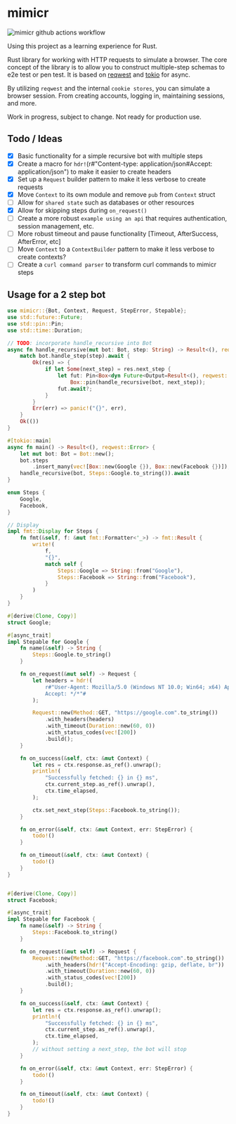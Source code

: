 # mimicr

![mimicr github actions workflow](https://github.com/netr/mimicr/actions/workflows/mimicr.yml/badge.svg)

Using this project as a learning experience for Rust.

Rust library for working with HTTP requests to simulate a browser. The core concept of the library is to allow you to
construct multiple-step schemas to e2e test or pen test. It is based
on [reqwest](https://docs.rs/reqwest/latest/reqwest/index.html)
and [tokio](https://docs.rs/tokio/latest/tokio/index.html) for async.

By utilizing `reqwest` and the internal `cookie stores`, you can simulate a browser session. From creating accounts,
logging
in, maintaining sessions, and more.

Work in progress, subject to change. Not ready for production use.

## Todo / Ideas

- [x] Basic functionality for a simple recursive bot with multiple steps
- [x] Create a macro for `hdr!`(r#"Content-type: application/json#Accept: application/json") to make it easier to create
  headers
- [x] Set up a `Request` builder pattern to make it less verbose to create requests
- [X] Move `Context` to its own module and remove `pub` from `Context` struct
- [ ] Allow for `shared state` such as databases or other resources
- [X] Allow for skipping steps during `on_request()`
- [ ] Create a more robust `example using an api` that requires authentication, session management, etc.
- [ ] More robust timeout and pause functionality [Timeout, AfterSuccess, AfterError, etc]
- [ ] Move `Context` to a `ContextBuilder` pattern to make it less verbose to create contexts?
- [ ] Create a `curl command parser` to transform curl commands to mimicr steps

## Usage for a 2 step bot

```rust
use mimicr::{Bot, Context, Request, StepError, Stepable};
use std::future::Future;
use std::pin::Pin;
use std::time::Duration;

// TODO: incorporate handle_recursive into Bot
async fn handle_recursive(mut bot: Bot, step: String) -> Result<(), reqwest::Error> {
    match bot.handle_step(step).await {
        Ok(res) => {
            if let Some(next_step) = res.next_step {
                let fut: Pin<Box<dyn Future<Output=Result<(), reqwest::Error>>>> =
                    Box::pin(handle_recursive(bot, next_step));
                fut.await?;
            }
        }
        Err(err) => panic!("{}", err),
    }
    Ok(())
}

#[tokio::main]
async fn main() -> Result<(), reqwest::Error> {
    let mut bot: Bot = Bot::new();
    bot.steps
        .insert_many(vec![Box::new(Google {}), Box::new(Facebook {})]);
    handle_recursive(bot, Steps::Google.to_string()).await
}

enum Steps {
    Google,
    Facebook,
}

// Display
impl fmt::Display for Steps {
    fn fmt(&self, f: &mut fmt::Formatter<'_>) -> fmt::Result {
        write!(
            f,
            "{}",
            match self {
                Steps::Google => String::from("Google"),
                Steps::Facebook => String::from("Facebook"),
            }
        )
    }
}

#[derive(Clone, Copy)]
struct Google;

#[async_trait]
impl Stepable for Google {
    fn name(&self) -> String {
        Steps::Google.to_string()
    }

    fn on_request(&mut self) -> Request {
        let headers = hdr!(
            r#"User-Agent: Mozilla/5.0 (Windows NT 10.0; Win64; x64) AppleWebKit/537.36 (KHTML, like Gecko) Chrome/116.0.0.0 Safari/537.36
            Accept: */*"#
        );

        Request::new(Method::GET, "https://google.com".to_string())
            .with_headers(headers)
            .with_timeout(Duration::new(60, 0))
            .with_status_codes(vec![200])
            .build();
    }

    fn on_success(&self, ctx: &mut Context) {
        let res = ctx.response.as_ref().unwrap();
        println!(
            "Successfully fetched: {} in {} ms",
            ctx.current_step.as_ref().unwrap(),
            ctx.time_elapsed,
        );

        ctx.set_next_step(Steps::Facebook.to_string());
    }

    fn on_error(&self, ctx: &mut Context, err: StepError) {
        todo!()
    }

    fn on_timeout(&self, ctx: &mut Context) {
        todo!()
    }
}


#[derive(Clone, Copy)]
struct Facebook;

#[async_trait]
impl Stepable for Facebook {
    fn name(&self) -> String {
        Steps::Facebook.to_string()
    }

    fn on_request(&mut self) -> Request {
        Request::new(Method::GET, "https://facebook.com".to_string())
            .with_headers(hdr!("Accept-Encoding: gzip, deflate, br"))
            .with_timeout(Duration::new(60, 0))
            .with_status_codes(vec![200])
            .build();
    }

    fn on_success(&self, ctx: &mut Context) {
        let res = ctx.response.as_ref().unwrap();
        println!(
            "Successfully fetched: {} in {} ms",
            ctx.current_step.as_ref().unwrap(),
            ctx.time_elapsed,
        );
        // without setting a next_step, the bot will stop
    }

    fn on_error(&self, ctx: &mut Context, err: StepError) {
        todo!()
    }

    fn on_timeout(&self, ctx: &mut Context) {
        todo!()
    }
}
```